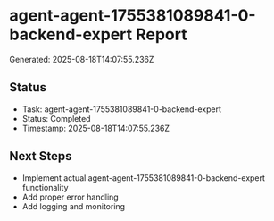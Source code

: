 # agent-agent-1755381089841-0-backend-expert Report

Generated: 2025-08-18T14:07:55.236Z

## Status
- Task: agent-agent-1755381089841-0-backend-expert
- Status: Completed
- Timestamp: 2025-08-18T14:07:55.236Z

## Next Steps
- Implement actual agent-agent-1755381089841-0-backend-expert functionality
- Add proper error handling
- Add logging and monitoring
